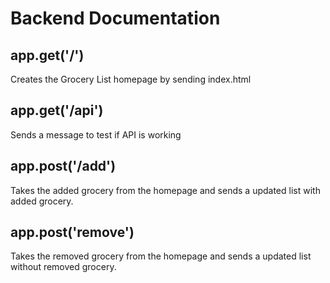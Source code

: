# Backend Documentation

## app.get('/')

Creates the Grocery List homepage by sending index.html

## app.get('/api')

Sends a message to test if API is working

## app.post('/add')

Takes the added grocery from the homepage and sends a updated list with added grocery.

## app.post('remove')

Takes the removed grocery from the homepage and sends a updated list without removed grocery.
